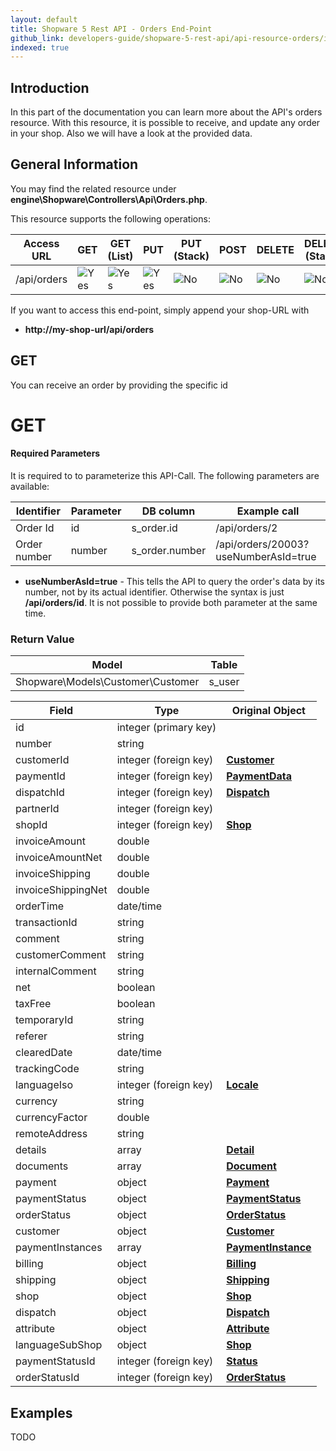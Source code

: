 ```yaml
---
layout: default
title: Shopware 5 Rest API - Orders End-Point
github_link: developers-guide/shopware-5-rest-api/api-resource-orders/index.md
indexed: true
---
```


## Introduction

In this part of the documentation you can learn more about the API's orders resource. With this resource, it is possible to 
receive, and update any order in your shop. Also we will have a look at the provided data.


## General Information
You may find the related resource under
**engine\Shopware\Controllers\Api\Orders.php**.

This resource supports the following operations:

|  Access URL                 | GET                | GET (List)      | PUT             | PUT (Stack)      | POST             | DELETE          | DELETE (Stack)  |
|-----------------------------|--------------------|-----------------|-----------------|------------------|------------------|-----------------|-----------------|
| /api/orders              	  | ![Yes](./img/yes.png)    | ![Yes](./img/yes.png) | ![Yes](./img/yes.png) | ![No](./img/no.png)    | ![No](./img/no.png)    | ![No](./img/yes.png)  | ![No](./img/no.png)   |

If you want to access this end-point, simply append your shop-URL with

* **http://my-shop-url/api/orders**

## GET

You can receive an order by providing the specific id

# GET

#### Required Parameters

It is required to to parameterize this API-Call. The following parameters are available:

| Identifier      | Parameter | DB column                    | Example call                           |
|-----------------|-----------|------------------------------|----------------------------------------|
| Order Id        | id        | s_order.id                   | /api/orders/2                          |
| Order number    | number    | s_order.number               | /api/orders/20003?useNumberAsId=true   |

* **useNumberAsId=true** - This tells the API to query the order's data by its number, not by its actual identifier. Otherwise the syntax is just **/api/orders/id**. It is not possible to provide both parameter at the same time.

### Return Value

| Model					             | Table			     |
|------------------------------------|-----------------------|
| Shopware\Models\Customer\Customer  | s_user                |

| Field                 | Type                  | Original Object                                                               |
|-----------------------|-----------------------|-------------------------------------------------------------------------------|
| id				    | integer (primary key) | 							                                                    |
| number				| string				|																				|
| customerId			| integer (foreign key) | **[Customer](./api-resource-customer)**										|
| paymentId				| integer (foreign key)	| **[PaymentData](./models/payment-data)**										|
| dispatchId			| integer (foreign key)	| **[Dispatch](./models/dispatch)**												|
| partnerId				| integer (foreign key)	|    																			|
| shopId				| integer (foreign key)	| **[Shop](./models/shop)**														|
| invoiceAmount			| double				|																				|
| invoiceAmountNet		| double				|																				|
| invoiceShipping		| double				|																				|
| invoiceShippingNet	| double				|																				|
| orderTime				| date/time				|																				|
| transactionId			| string				|																				|
| comment				| string				|																				|
| customerComment		| string				|																				|
| internalComment		| string				|																				|
| net					| boolean				|																				|
| taxFree				| boolean				|																				| 
| temporaryId			| string				|																				|
| referer				| string				|																				|
| clearedDate			| date/time				|																				|
| trackingCode			| string				|																				|
| languageIso			| integer (foreign key)	| **[Locale](./models/locale)**													|
| currency				| string				|																				|
| currencyFactor		| double				|																				|
| remoteAddress			| string				|																				|
| details				| array					| **[Detail](./models/article-detail)**											|
| documents				| array					| **[Document](./models/document)**												|
| payment				| object				| **[Payment](./models/payment-instance)**										|
| paymentStatus			| object				| **[PaymentStatus](./models/payment-status)**									|
| orderStatus			| object				| **[OrderStatus](./models/order-status)**										|
| customer				| object				| **[Customer](./models/customer)**												|
| paymentInstances		| array					| **[PaymentInstance](./models/payment-instance)**								|
| billing				| object				| **[Billing](./models/billing)**												|
| shipping				| object				| **[Shipping](./models/shipping)**												|
| shop					| object				| **[Shop](./models/shop)**														|
| dispatch				| object				| **[Dispatch](./models/dispatch)**												|
| attribute				| object				| **[Attribute](./models/order-attribute)**										|
| languageSubShop		| object				| **[Shop](./models/shop)**														|
| paymentStatusId   	| integer (foreign key)	| **[Status](./models/payment-status)**											|
| orderStatusId			| integer (foreign key) | **[OrderStatus](./models/order-status)**										|

## Examples

TODO